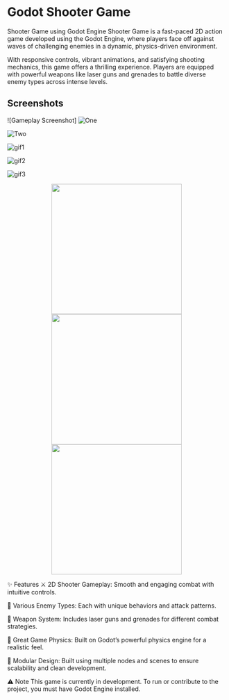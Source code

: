 # Godot Shooter Game

Shooter Game using Godot Engine
Shooter Game is a fast-paced 2D action game developed using the Godot Engine, where players face off against waves of challenging enemies in a dynamic, physics-driven environment.

With responsive controls, vibrant animations, and satisfying shooting mechanics, this game offers a thrilling experience. Players are equipped with powerful weapons like laser guns and grenades to battle diverse enemy types across intense levels.


## Screenshots

![Gameplay Screenshot] ![One](https://github.com/user-attachments/assets/d11a259c-e847-412b-9ea1-07f9da3ec614)

![Two](https://github.com/user-attachments/assets/f2ae4f20-bde6-4f47-8d39-02620aa593b3)

![gif1](https://github.com/user-attachments/assets/465eef13-2155-4a58-8b17-159eda1442a6)

![gif2](https://github.com/user-attachments/assets/ed499a43-534f-4913-8f5b-e175fcc4dfc9)

![gif3](https://github.com/user-attachments/assets/3a4ff166-3343-4530-bd0c-0f0f0a0810c7)


<p align="center">
  <img src=![gif1]"(https://github.com/user-attachments/assets/19a55d27-bf40-4cee-9f11-54442c9b3bd4)"
 width="300" />
  <img src="https://github.com/user-attachments/assets/ed499a43-..." width="300" />
  <img src="https://github.com/user-attachments/assets/3a4ff166-..." width="300" />
</p>


✨ Features
⚔️ 2D Shooter Gameplay: Smooth and engaging combat with intuitive controls.

🤖 Various Enemy Types: Each with unique behaviors and attack patterns.

🔫 Weapon System: Includes laser guns and grenades for different combat strategies.

🧠 Great Game Physics: Built on Godot’s powerful physics engine for a realistic feel.

🧩 Modular Design: Built using multiple nodes and scenes to ensure scalability and clean development.

⚠️ Note
This game is currently in development. To run or contribute to the project, you must have Godot Engine installed.


